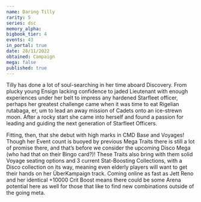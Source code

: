 ```yaml
---
name: Daring Tilly
rarity: 5
series: dsc
memory_alpha:
bigbook_tier: 4
events: 43
in_portal: true
date: 28/11/2022
obtained: Campaign
mega: false
published: true
---
```


Tilly has done a lot of soul-searching in her time aboard Discovery. From plucky young Ensign lacking confidence to jaded Lieutenant with enough experiences under her belt to impress any hardened Starfleet officer, perhaps her greatest challenge came when it was time to eat Rigelian rutabaga, er, um to lead an away mission of Cadets onto an ice-strewn moon. After a rocky start she came into herself and found a passion for leading and guiding the next generation of Starfleet Officers.

Fitting, then, that she debut with high marks in CMD Base and Voyages! Though her Event count is buoyed by previous Mega Traits there is still a lot of promise there, and that’s before we consider the upcoming Disco Mega (who had that on their Bingo card?)! These Traits also bring with them solid Voyage seating options and 3 current Stat-Boosting Collections, with a Disco collection on its way, meaning even elderly players will want to get their hands on her ÜberKampaign track. Coming online as fast as Jett Reno and her identical +10000 Crit Boost means there could be some Arena potential here as well for those that like to find new combinations outside of the going meta.
